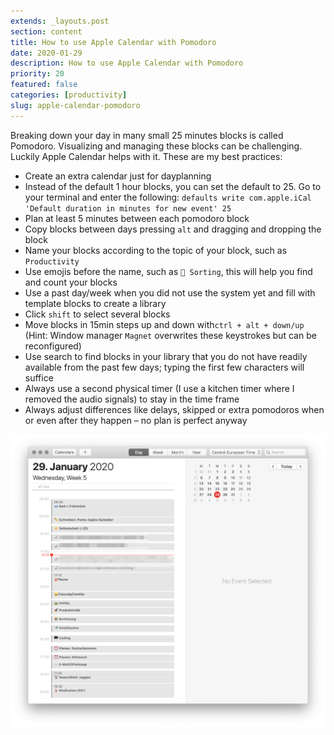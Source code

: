 ```yaml
---
extends: _layouts.post
section: content
title: How to use Apple Calendar with Pomodoro
date: 2020-01-29
description: How to use Apple Calendar with Pomodoro
priority: 20
featured: false
categories: [productivity]
slug: apple-calendar-pomodoro
---
```


Breaking down your day in many small 25 minutes blocks is called Pomodoro. Visualizing and managing these blocks can be challenging. Luckily Apple Calendar helps with it. These are my best practices:

- Create an extra calendar just for dayplanning
- Instead of the default 1 hour blocks, you can set the default to 25. Go to your terminal and enter the following: `defaults write com.apple.iCal 'Default duration in minutes for new event' 25`
- Plan at least 5 minutes between each pomodoro block
- Copy blocks between days pressing `alt` and dragging and dropping the block
- Name your blocks according to the topic of your block, such as `Productivity`
- Use emojis before the name, such as `📎 Sorting`, this will help you find and count your blocks
- Use a past day/week when you did not use the system yet and fill with template blocks to create a library
- Click `shift` to select several blocks
- Move blocks in 15min steps up and down with`ctrl + alt + down/up` (Hint: Window manager `Magnet` overwrites these keystrokes but can be reconfigured)
- Use search to find blocks in your library that you do not have readily available from the past few days; typing the first few characters will suffice
- Always use a second physical timer (I use a kitchen timer where I removed the audio signals) to stay in the time frame
- Always adjust differences like delays, skipped or extra pomodoros when or even after they happen – no plan is perfect anyway

![Day with pomodoros in Apple Calendar](/assets/img/articles/pomo-apple-calendar.png)
